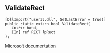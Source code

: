 ## ValidateRect

```
[DllImport("user32.dll", SetLastError = true)]
public static extern bool ValidateRect(
   IntPtr hWnd,
   [In] ref RECT lpRect
);
```

[Microsoft documentation](https://docs.microsoft.com/en-us/windows/win32/api/winuser/nf-winuser-validaterect)

